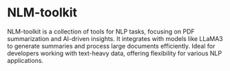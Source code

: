 # NLM-toolkit
NLM-toolkit is a collection of tools for NLP tasks, focusing on PDF summarization and AI-driven insights. It integrates with models like LLaMA3 to generate summaries and process large documents efficiently. Ideal for developers working with text-heavy data, offering flexibility for various NLP applications.
